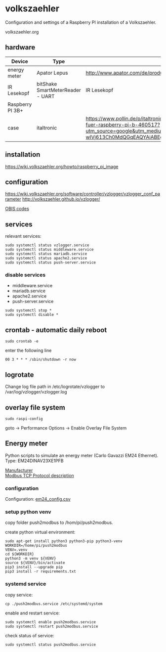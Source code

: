 # volkszaehler
Configuration and settings of a Raspberry PI installation of a Volkszaehler.

volkszaehler.org   


## hardware

| Device           | Type                             | Link                                                                                                                                                                                                  |
|------------------|----------------------------------|-------------------------------------------------------------------------------------------------------------------------------------------------------------------------------------------------------|
| energy meter     | Apator Lepus                     | http://www.apator.com/de/produkte/strommessung/stromzaehler/neuheiten/lepus                                                                                                                           |
| IR Lesekopf      | bitShake SmartMeterReader - UART | IR Lesekopf                                                                                                                                                                                           ||
| Raspberry PI 3B+ |                                  |                                                                                                                                                                                                       |
| case             | italtronic                       | https://www.pollin.de/p/italtronic-hutschienengehaeuse-10-0012225-rmb-fuer-raspberry-pi-b-460517?utm_source=google&utm_medium=fshopping&gclid=EAIaIQobChMIpofNxumE-wIVj613Ch0MdQGqEAQYAiABEgJhRPD_BwE |

## installation
https://wiki.volkszaehler.org/howto/raspberry_pi_image  

## configuration
https://wiki.volkszaehler.org/software/controller/vzlogger/vzlogger_conf_parameter
http://volkszaehler.github.io/vzlogger/

[OBIS codes](https://www.promotic.eu/en/pmdoc/Subsystems/Comm/PmDrivers/IEC62056_OBIS.htm)


## services
relevant services:  
~~~
sudo systemctl status vzlogger.service
sudo systemctl status middleware.service
sudo systemctl status mariadb.service
sudo systemctl status apache2.service 
sudo systemctl status push-server.service 
~~~

### disable services
 - middleware.service
 - mariadb.service
 - apache2.service 
 - push-server.service 

~~~
sudo systemctl stop *
sudo systemctl disable *
~~~

## crontab - automatic daily reboot
~~~
sudo crontab -e
~~~

enter the following line 
~~~
00 3 * * * /sbin/shutdown -r now
~~~

## logrotate
Change log file path in /etc/logrotate/vzlogger to /var/log/vzlogger/vzlogger.log

## overlay file system
~~~
sudo raspi-config
~~~
goto -> Performance Options -> Enable Overlay File System



## Energy meter
Python scripts to simulate an energy meter (Carlo Gavazzi EM24 Ethernet).   
Type: EM24DINAV23XE1PFB    

[Manufacturer](https://gavazziautomation.com)   
[Modbus TCP Protocol description](https://www.enika.eu/data/files/produkty/energy%20m/CP/em24%20ethernet%20cp.pdf)


### configuration
Configuration:  [em24_config.csv](./push2modbus/data/em24_config.csv)


### setup python venv

copy folder push2modbus to /hom/pi/push2modbus.

create python virtual environment:   
~~~commandline
sudo apt-get install python3 python3-pip python3-venv
WORKDIR=/home/pi/push2modbus
VENV=.venv
cd ${WORKDIR}
python3 -m venv ${VENV}
source ${VENV}/bin/activate
pip3 install --upgrade pip
pip3 install -r requirements.txt
~~~


### systemd service

copy service:    
~~~commandline
cp ./push2modbus.service /etc/systemd/system
~~~

enable and restart service:   
~~~commandline
sudo systemctl enable push2modbus.service
sudo systemctl restart push2modbus.service
~~~

check status of service:   
~~~commandline
sudo systemctl status push2modbus.service
~~~

